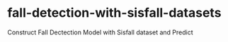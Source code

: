 # fall-detection-with-sisfall-datasets
Construct Fall Dectection Model with Sisfall dataset and Predict
